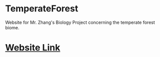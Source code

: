 # TemperateForest
Website for Mr. Zhang's Biology Project concerning the temperate forest biome.

# [Website Link](http://livingprogram.github.io/TemperateForest/)
